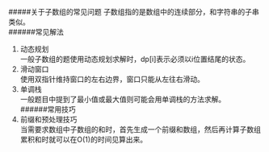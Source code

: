 #####关于子数组的常见问题
子数组指的是数组中的连续部分，和字符串的子串类似。  
######常见解法
1. 动态规划  
一般子数组的题使用动态规划求解时，dp[i]表示必须以i位置结尾的状态。  
2. 滑动窗口  
使用双指针维持窗口的左右边界，窗口只能从左往右滑动。  
3. 单调栈  
一般题目中提到了最小值或最大值则可能会用单调栈的方法求解。  
######常用技巧
1. 前缀和预处理技巧  
当需要求数组中子数组的和时，首先生成一个前缀和数组，然后再计算子数组累积和时就可以在O(1)的时间见算出来。